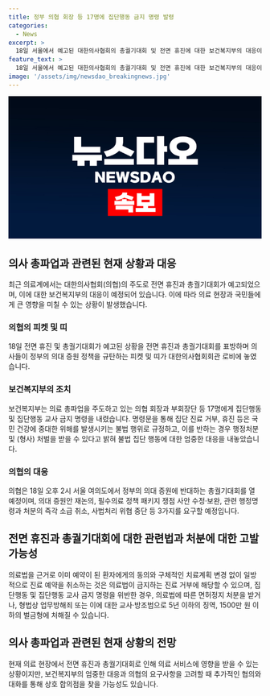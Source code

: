 ```yaml
---
title: 정부 의협 회장 등 17명에 집단행동 금지 명령 발령
categories:
  - News
excerpt: >
  18일 서울에서 예고된 대한의사협회의 총궐기대회 및 전면 휴진에 대한 보건복지부의 대응이 이슈가 되고 있다. 보건복지부는 의료 총파업을 주도하는 의협 회장과 부회장을 포함한 수뇌부 17명에게 집단행동 금지 명령을 내렸으며, 관련법에 따라 행정처분 및 형사 처벌을 받을 수 있다고 경고했다. 의협은 이에 반발하여 총궐기대회를 열 예정이며, 의대 증원 등 정부의 정책을 비판할 예정이다. 
feature_text: >
  18일 서울에서 예고된 대한의사협회의 총궐기대회 및 전면 휴진에 대한 보건복지부의 대응이 이슈가 되고 있다. 보건복지부는 의료 총파업을 주도하는 의협 회장과 부회장을 포함한 수뇌부 17명에게 집단행동 금지 명령을 내렸으며, 관련법에 따라 행정처분 및 형사 처벌을 받을 수 있다고 경고했다. 의협은 이에 반발하여 총궐기대회를 열 예정이며, 의대 증원 등 정부의 정책을 비판할 예정이다. 
image: '/assets/img/newsdao_breakingnews.jpg'
---
```


<p><img src="/assets/img/newsdao_breakingnews.jpg" alt="implanttips 속보" /></p>

<h2 data-ke-size="size26">의사 총파업과 관련된 현재 상황과 대응</h2>

<p data-ke-size="size16">최근 의료계에서는 대한의사협회(의협)의 주도로 전면 휴진과 총궐기대회가 예고되었으며, 이에 대한 보건복지부의 대응이 예정되어 있습니다. 이에 따라 의료 현장과 국민들에게 큰 영향을 미칠 수 있는 상황이 발생했습니다.</p>

<h3>의협의 피켓 및 띠</h3>

<p data-ke-size="size16">18일 전면 휴진 및 총궐기대회가 예고된 상황을 전면 휴진과 총궐기대회를 표방하며 의사들이 정부의 의대 증원 정책을 규탄하는 피켓 및 띠가 대한의사협회회관 로비에 놓였습니다.</p>

<h3>보건복지부의 조치</h3>

<p data-ke-size="size16">보건복지부는 의료 총파업을 주도하고 있는 의협 회장과 부회장단 등 17명에게 집단행동 및 집단행동 교사 금지 명령을 내렸습니다. 명령문을 통해 집단 진료 거부, 휴진 등은 국민 건강에 중대한 위해를 발생시키는 불법 행위로 규정하고, 이를 반하는 경우 행정처분 및 (형사) 처벌을 받을 수 있다고 밝혀 불법 집단 행동에 대한 엄중한 대응을 내놓았습니다.</p>

<h3>의협의 대응</h3>

<p data-ke-size="size16">의협은 18일 오후 2시 서울 여의도에서 정부의 의대 증원에 반대하는 총궐기대회를 열 예정이며, 의대 증원안 재논의, 필수의료 정책 패키지 쟁점 사안 수정·보완, 관련 행정명령과 처분의 즉각 소급 취소, 사법처리 위협 중단 등 3가지를 요구할 예정입니다.</p>

<h2 data-ke-size="size26">전면 휴진과 총궐기대회에 대한 관련법과 처분에 대한 고발 가능성</h2>

<p data-ke-size="size16">의료법을 근거로 이미 예약이 된 환자에게의 동의와 구체적인 치료계획 변경 없이 일방적으로 진료 예약을 취소하는 것은 의료법이 금지하는 진료 거부에 해당할 수 있으며, 집단행동 및 집단행동 교사 금지 명령을 위반한 경우, 의료법에 따른 면허정지 처분을 받거나, 형법상 업무방해죄 또는 이에 대한 교사·방조범으로 5년 이하의 징역, 1500만 원 이하의 벌금형에 처해질 수 있습니다.</p>

<h2 data-ke-size="size26">의사 총파업과 관련된 현재 상황의 전망</h2>

<p data-ke-size="size16">현재 의료 현장에서 전면 휴진과 총궐기대회로 인해 의료 서비스에 영향을 받을 수 있는 상황이지만, 보건복지부의 엄중한 대응과 의협의 요구사항을 고려할 때 추가적인 협의와 대화를 통해 상호 합의점을 찾을 가능성도 있습니다.</p>


